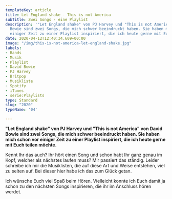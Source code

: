 ```yaml
---
templateKey: article
title: Let England shake - This is not America
subTitle: Zwei Songs - eine Playlist
description: '"Let England shake" von PJ Harvey und "This is not America" von David
  Bowie sind zwei Songs, die mich schwer beeindruckt haben. Sie haben mich schon vor
  einiger Zeit zu einer Playlist inspiriert, die ich heute gerne mit Euch teilen möchte.'
date: 2020-04-12T12:40:34.609+00:00
image: "/img/this-is-not-america-let-england-shake.jpg"
labels:
- Bands
- Musik
- Playlist
- David Bowie
- PJ Harvey
- Britpop
- Musikliste
- Spotify
- iTunes
- serie:Playlists
type: Standard
slug: "2020"
typeName: '04'

---
```

**"Let England shake" von PJ Harvey und "This is not America" von David Bowie sind zwei Songs, die mich schwer beeindruckt haben. Sie haben mich schon vor einiger Zeit zu einer Playlist inspiriert, die ich heute gerne mit Euch teilen möchte.**

Kennt Ihr das auch? Ihr hört einen Song und schon habt Ihr ganz genau im Kopf, welcher als nächstes laufen muss? Mir passiert das ständig. Leider schreibe ich mir die Musiklisten, die auf diese Art und Weise entstehen, viel zu selten auf. Bei dieser hier habe ich das zum Glück getan.

Ich wünsche Euch viel Spaß beim Hören. Vielleicht konnte ich Euch damit ja schon zu den nächsten Songs inspirieren, die ihr im Anschluss hören werdet.

<Playlist
  spotify="2gG0GNALKrYwbNhkxx8Q3R"
  itunes="let-england-shake-this-is-not-america/pl.u-krLLtv3dBdD"
/>